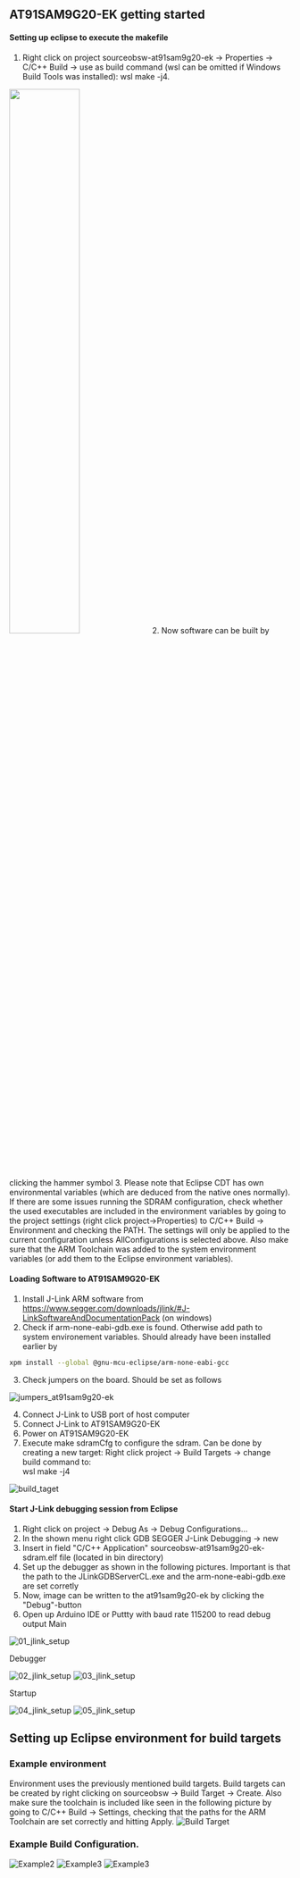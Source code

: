 ## <a id="top"></a> <a name="at91"></a> AT91SAM9G20-EK getting started

#### Setting up eclipse to execute the makefile
1. Right click on project sourceobsw-at91sam9g20-ek &rarr; Properties &rarr; C/C++ Build &rarr; use as build command (wsl can be omitted if Windows Build Tools was installed): wsl make -j4. 
<img src="./readme_img/build_command.png" width="50%">
2. Now software can be built by clicking the hammer symbol
3. Please note that Eclipse CDT has own environmental variables (which are deduced from the native ones normally). If there are some issues running the SDRAM configuration, check whether the used executables are included in the environment variables by going to the project settings (right click project->Properties) to C/C++ Build -> Environment and checking the PATH. The settings will only be applied to the current configuration unless AllConfigurations is selected above. Also make sure that the ARM Toolchain was added to the system environment variables (or add them to the Eclipse environment variables).

#### Loading Software to AT91SAM9G20-EK
1.	Install J-Link ARM software from https://www.segger.com/downloads/jlink/#J-LinkSoftwareAndDocumentationPack (on windows)
2. Check if arm-none-eabi-gdb.exe is found. Otherwise add path to system environement variables. Should already have been installed earlier by
````sh
xpm install --global @gnu-mcu-eclipse/arm-none-eabi-gcc
````
3. Check jumpers on the board. Should be set as follows

![jumpers_at91sam9g20-ek](doc/readme_img/jumpers_at91sam9g20-ek.png)

4.	Connect J-Link to USB port of host computer
5.	Connect J-Link to AT91SAM9G20-EK
6.	Power on AT91SAM9G20-EK
7. Execute make sdramCfg to configure the sdram. Can be done by creating a new target: Right click project &rarr; Build Targets &rarr; change build command to:<br />
wsl make -j4

![build_taget](doc/readme_img/build_target.png)

#### Start J-Link debugging session from Eclipse
1. Right click on project &rarr; Debug As &rarr; Debug Configurations...
2. In the shown menu right click GDB SEGGER J-Link Debugging &rarr; new
3. Insert in field "C/C++ Application" sourceobsw-at91sam9g20-ek-sdram.elf file (located in bin directory)
4. Set up the debugger as shown in the following pictures. Important is that the path to the JLinkGDBServerCL.exe and the arm-none-eabi-gdb.exe are set corretly
5. Now, image can be written to the at91sam9g20-ek by clicking the "Debug"-button
6. Open up Arduino IDE or Puttty with baud rate 115200 to read debug output
Main

![01_jlink_setup](doc/readme_img/01_jlink_setup.png)

Debugger

![02_jlink_setup](doc/readme_img/02_jlink_setup.png)
![03_jlink_setup](doc/readme_img/03_jlink_setup.png)

Startup

![04_jlink_setup](doc/readme_img/04_jlink_setup.png)
![05_jlink_setup](doc/readme_img/05_jlink_setup.png)
<br>

##  Setting up Eclipse environment for build targets
### Example environment

<a name="buildtargets"></a>
Environment uses the previously mentioned build targets. Build targets can be created by
right clicking on sourceobsw -> Build Target -> Create. Also make sure the toolchain is included like
seen in the following picture by going to C/C++ Build -> Settings, checking that the paths for the ARM Toolchain are set correctly and 
hitting Apply.
![Build Target](doc/readme_img/eclipse_example1.PNG)

### Example Build Configuration.
![Example2](doc/readme_img/eclipse_example2.PNG)
![Example3](doc/readme_img/eclipse_example3.PNG)
![Example3](doc/readme_img/eclipse_example4.PNG)
